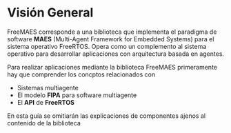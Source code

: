 # Visión General


FreeMAES corresponde a una biblioteca que implementa el paradigma de software **MAES** (Multi-Agent Framework for Embedded Systems) para el sistema operativo FreeRTOS. Opera como un complemento al sistema operativo para desarrollar aplicaciones con arquitectura basada en agentes. 

Para realizar aplicaciones mediante la biblioteca FreeMAES primeramente hay que comprender los concptos relacionados con 

* Sistemas multiagente
* El modelo **FIPA** para software multiagente
* El **API** de **FreeRTOS**

En esta guía se omitiarán las explicaciones de componentes ajenos al contenido de la biblioteca

